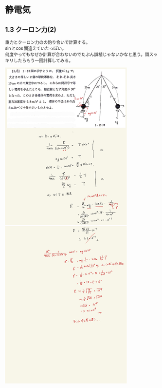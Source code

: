 <script type="text/javascript" async src="https://cdnjs.cloudflare.com/ajax/libs/mathjax/2.7.7/MathJax.js?config=TeX-MML-AM_CHTML">

</script>

<script type="text/x-mathjax-config">
 MathJax.Hub.Config({
 tex2jax: {
 inlineMath: [['$', '$'] ],
 displayMath: [ ['$$','$$'], ["\\[","\\]"] ]
 }
 });
</script>

# 静電気
## 1.3 クーロン力(2)

重力とクーロン力のの釣り合いで計算する。
<br>
$\sin$と$\cos$間違えていたっぽい。
<br>
何度やってもなぜか計算が合わないのでたぶん誤植じゃないかなと思う。頭スッキリしたらもう一回計算してみる。
<br>

<img width="400" alt="electromagnetism-5" src="./images/se-3/Electromagnetism-5.jpg">
<img width="400" alt="electromagnetism-6" src="./images/se-3/Electromagnetism-6.jpg">